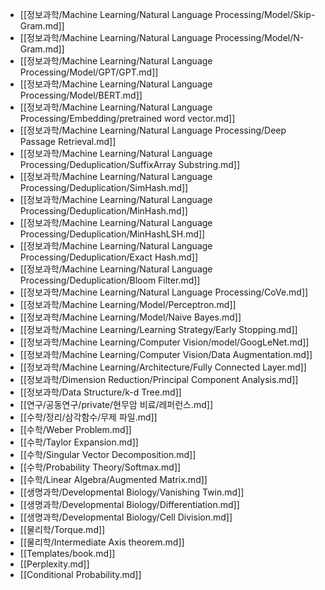 - [[정보과학/Machine Learning/Natural Language Processing/Model/Skip-Gram.md]]
- [[정보과학/Machine Learning/Natural Language Processing/Model/N-Gram.md]]
- [[정보과학/Machine Learning/Natural Language Processing/Model/GPT/GPT.md]]
- [[정보과학/Machine Learning/Natural Language Processing/Model/BERT.md]]
- [[정보과학/Machine Learning/Natural Language Processing/Embedding/pretrained word vector.md]]
- [[정보과학/Machine Learning/Natural Language Processing/Deep Passage Retrieval.md]]
- [[정보과학/Machine Learning/Natural Language Processing/Deduplication/SuffixArray Substring.md]]
- [[정보과학/Machine Learning/Natural Language Processing/Deduplication/SimHash.md]]
- [[정보과학/Machine Learning/Natural Language Processing/Deduplication/MinHash.md]]
- [[정보과학/Machine Learning/Natural Language Processing/Deduplication/MinHashLSH.md]]
- [[정보과학/Machine Learning/Natural Language Processing/Deduplication/Exact Hash.md]]
- [[정보과학/Machine Learning/Natural Language Processing/Deduplication/Bloom Filter.md]]
- [[정보과학/Machine Learning/Natural Language Processing/CoVe.md]]
- [[정보과학/Machine Learning/Model/Perceptron.md]]
- [[정보과학/Machine Learning/Model/Naive Bayes.md]]
- [[정보과학/Machine Learning/Learning Strategy/Early Stopping.md]]
- [[정보과학/Machine Learning/Computer Vision/model/GoogLeNet.md]]
- [[정보과학/Machine Learning/Computer Vision/Data Augmentation.md]]
- [[정보과학/Machine Learning/Architecture/Fully Connected Layer.md]]
- [[정보과학/Dimension Reduction/Principal Component Analysis.md]]
- [[정보과학/Data Structure/k-d Tree.md]]
- [[연구/공동연구/private/현무암 비료/레퍼런스.md]]
- [[수학/정리/삼각함수/무제 파일.md]]
- [[수학/Weber Problem.md]]
- [[수학/Taylor Expansion.md]]
- [[수학/Singular Vector Decomposition.md]]
- [[수학/Probability Theory/Softmax.md]]
- [[수학/Linear Algebra/Augmented Matrix.md]]
- [[생명과학/Developmental Biology/Vanishing Twin.md]]
- [[생명과학/Developmental Biology/Differentiation.md]]
- [[생명과학/Developmental Biology/Cell Division.md]]
- [[물리학/Torque.md]]
- [[물리학/Intermediate Axis theorem.md]]
- [[Templates/book.md]]
- [[Perplexity.md]]
- [[Conditional Probability.md]]